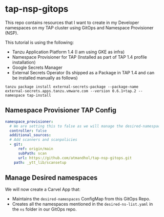 # tap-nsp-gitops
This repo contains resources that I want to create in my Developer namespaces on my TAP cluster using GitOps and Namespace Provisioner (NSP).

This tutorial is using the following:
- Tanzu Application Platform 1.4 (I am using GKE as infra)
- Namespace Provisioner for TAP (Installed as part of TAP 1.4 profile installation)
- Google Secrets Manager
- External Secrets Operator (Is shipped as a Package in TAP 1.4 and can be installed manually as follows)
```
tanzu package install external-secrets-package --package-name external-secrets.apps.tanzu.vmware.com --version 0.6.1+tap.2 --namespace tap-install
```

## Namespace Provisioner TAP Config

```yaml
namespace_provisioner:
  # We are setting this to false as we will manage the desired-namespaces configmap using GitOps. All the namespaces we want to create and their params are in ns folder in the https://github.com/atmandhol/tap-nsp-gitops.git repo.
  controller: false
  additional_sources:
  # Add scanners and scanpolicies
  - git:
      ref: origin/main
      subPath: scan
      url: https://github.com/atmandhol/tap-nsp-gitops.git
    path: _ytt_lib/scansetup
```

## Manage Desired namespaces
We will now create a Carvel App that:
- Maintains the `desired-namespaces` ConfigMap from this GitOps Repo.
- Creates all the namespaces mentioned in the `desired-ns-list.yaml` in the `ns` folder in our GitOps repo.

```yaml

```
